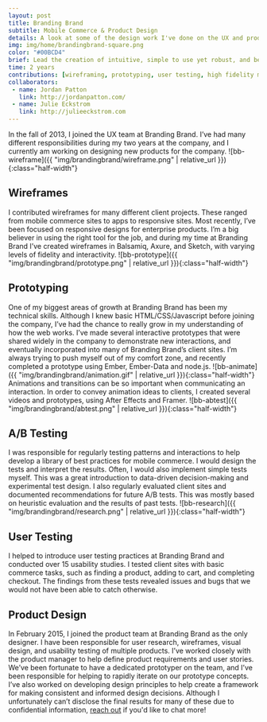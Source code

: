 ```yaml
---
layout: post
title: Branding Brand
subtitle: Mobile Commerce & Product Design
details: A look at some of the design work I've done on the UX and product teams at Branding Brand
img: img/home/brandingbrand-square.png
color: "#00BCD4"
brief: Lead the creation of intuitive, simple to use yet robust, and beautifully designed products for Branding Brand
time: 2 years
contributions: [wireframing, prototyping, user testing, high fidelity mockups]
collaborators:
 - name: Jordan Patton
   link: http://jordanpatton.com/
 - name: Julie Eckstrom
   link: http://julieeckstrom.com
---
```

In the fall of 2013, I joined the UX team at Branding Brand. I’ve had many different responsibilities during my two years at the company, and I currently am working on designing new products for the company.
![bb-wireframe]({{ "img/brandingbrand/wireframe.png" | relative_url }}){:class="half-width"}
## Wireframes
I contributed wireframes for many different client projects. These ranged from mobile commerce sites to apps to responsive sites. Most recently, I’ve been focused on responsive designs for enterprise products.
I’m a big believer in using the right tool for the job, and during my time at Branding Brand I’ve created wireframes in Balsamiq, Axure, and Sketch, with varying levels of fidelity and interactivity.
![bb-prototype]({{ "img/brandingbrand/prototype.png" | relative_url }}){:class="half-width"}
## Prototyping
One of my biggest areas of growth at Branding Brand has been my technical skills. Although I knew basic HTML/CSS/Javascript before joining the company, I’ve had the chance to really grow in my understanding of how the web works. I’ve made several interactive prototypes that were shared widely in the company to demonstrate new interactions, and eventually incorporated into many of Branding Brand’s client sites. I’m always trying to push myself out of my comfort zone, and recently completed a prototype using Ember, Ember-Data and node.js.
![bb-animate]({{ "img/brandingbrand/animation.gif" | relative_url }}){:class="half-width"}
Animations and transitions can be so important when communicating an interaction. In order to convey animation ideas to clients, I created several videos and prototypes, using After Effects and Framer.
![bb-abtest]({{ "img/brandingbrand/abtest.png" | relative_url }}){:class="half-width"}
## A/B Testing
I was responsible for regularly testing patterns and interactions to help develop a library of best practices for mobile commerce. I would design the tests and interpret the results. Often, I would also implement simple tests myself. This was a great introduction to data-driven decision-making and experimental test design.
I also regularly evaluated client sites and documented recommendations for future A/B tests. This was mostly based on heuristic evaluation and the results of past tests.
![bb-research]({{ "img/brandingbrand/research.png" | relative_url }}){:class="half-width"}
## User Testing
I helped to introduce user testing practices at Branding Brand and conducted over 15 usability studies. I tested client sites with basic commerce tasks, such as finding a product, adding to cart, and completing checkout. The findings from these tests revealed issues and bugs that we would not have been able to catch otherwise.
## Product Design
In February 2015, I joined the product team at Branding Brand as the only designer. I have been responsible for user research, wireframes, visual design, and usability testing of multiple products. I’ve worked closely with the product manager to help define product requirements and user stories. We’ve been fortunate to have a dedicated prototyper on the team, and I’ve been responsible for helping to rapidly iterate on our prototype concepts.
I’ve also worked on developing design principles to help create a framework for making consistent and informed design decisions.
Although I unfortunately can’t disclose the final results for many of these due to confidential information, [reach out](mailto:kelsey.humphries@gmail.com) if you'd like to chat more!
